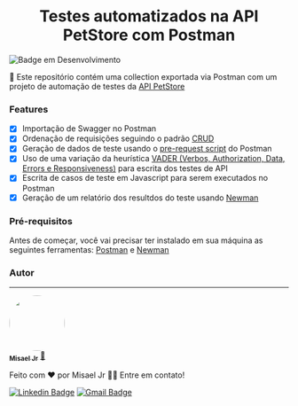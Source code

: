 <h1 align="center"> Testes automatizados na API PetStore com Postman </h1>

![Badge em Desenvolvimento](http://img.shields.io/static/v1?label=STATUS&message=EM%20DESENVOLVIMENTO&color=GREEN&style=for-the-badge)

<p align="left">🚀 Este repositório contém uma collection exportada via Postman com um projeto de automação de testes da <a href="https://github.com/swagger-api/swagger-petstore">API PetStore</a>

### Features

- [x] Importação de Swagger no Postman
- [x] Ordenação de requisições seguindo o padrão <a href="https://pt.wikipedia.org/wiki/CRUD">CRUD</a>
- [x] Geração de dados de teste usando o <a href="https://learning.postman.com/docs/writing-scripts/pre-request-scripts/">pre-request script</a> do Postman
- [x] Uso de uma variação da heurística <a href="https://maximilianoalves.medium.com/vader-heuristica-para-teste-de-api-na-pratica-fcf78c6acec">VADER (Verbos, Authorization, Data, Errors e Responsiveness)</a> para escrita dos testes de API
- [x] Escrita de casos de teste em Javascript para serem executados no Postman
- [x] Geração de um relatório dos resultdos do teste usando <a href="https://learning.postman.com/docs/running-collections/using-newman-cli/installing-running-newman/">Newman</a>

### Pré-requisitos

Antes de começar, você vai precisar ter instalado em sua máquina as seguintes ferramentas: [Postman](https://www.postman.com/downloads/) e [Newman](https://www.npmjs.com/package/newman)

### Autor
---

<a href="https://scholar.google.com/citations?user=kwbs4ksAAAAJ&hl=en">
 <img style="border-radius: 50%;" src="https://avatars.githubusercontent.com/u/11947429?v=4" width="100px;" alt=""/>
 <br />
 <sub><b>Misael Jr</b></sub></a> <a href="https://scholar.google.com/citations?user=kwbs4ksAAAAJ&hl=en" title="Rocketseat">🚀</a>


Feito com ❤️ por Misael Jr 👋🏽 Entre em contato!

[![Linkedin Badge](https://img.shields.io/badge/-Misael-blue?style=flat-square&logo=Linkedin&logoColor=white&link=https://www.linkedin.com/in/misaelljr/)](https://www.linkedin.com/in/misaelljr/) 
[![Gmail Badge](https://img.shields.io/badge/-juniomisael@gmail.com-c14438?style=flat-square&logo=Gmail&logoColor=white&link=mailto:juniomisael@gmail.com)](mailto:juniomisael@gmail.com)
